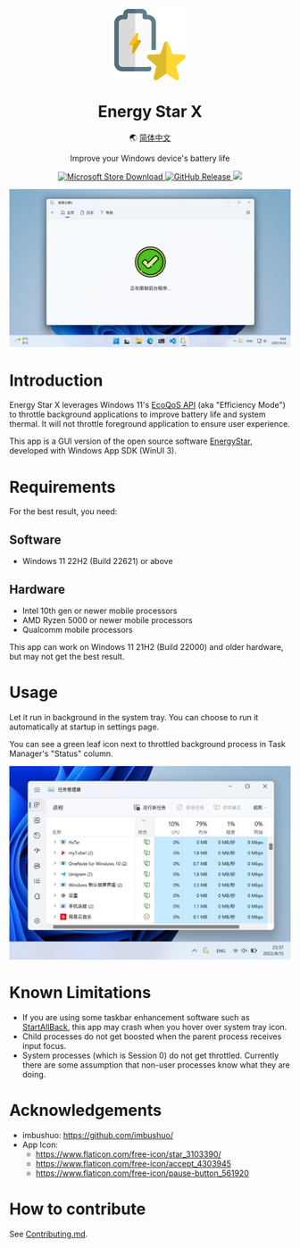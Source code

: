 <p align="center">
  <img width="128" align="center" src="EnergyStarX/Assets/Icon.png">
</p>

<h1 align="center" style="font-weight: bold">
  Energy Star X
</h1>

<p align="center">
  🌏
  <a href="README.zh-hans.md">简体中文</a>
</p>

<p align="center">
  Improve your Windows device's battery life
</p>

<p align="center">
  <a href="https://www.microsoft.com/store/productId/9NF7JTB3B17P" target="_blank">
    <img src="https://img.shields.io/badge/Microsoft%20Store-Download-orange" alt="Microsoft Store Download" />
  </a>
  <a href="https://github.com/JasonWei512/EnergyStarX/releases" target="_blank">
    <img src="https://img.shields.io/github/v/release/JasonWei512/EnergyStarX?label=GitHub%20Release" alt="GitHub Release" />
  </a>
  <a title="Crowdin" target="_blank" href="https://crowdin.com/project/energystarx">
    <img src="https://badges.crowdin.net/energystarx/localized.svg">
  </a>
</p>

![Screenshot](.github/images/Screenshot.png)


# Introduction

Energy Star X leverages Windows 11's [EcoQoS API](https://devblogs.microsoft.com/performance-diagnostics/introducing-ecoqos/) (aka "Efficiency Mode") to throttle background applications to improve battery life and system thermal. It will not throttle foreground application to ensure user experience.

This app is a GUI version of the open source software [EnergyStar](https://github.com/imbushuo/EnergyStar/), developed with Windows App SDK (WinUI 3).


# Requirements

For the best result, you need:

## Software

- Windows 11 22H2 (Build 22621) or above

## Hardware

- Intel 10th gen or newer mobile processors
- AMD Ryzen 5000 or newer mobile processors
- Qualcomm mobile processors

This app can work on Windows 11 21H2 (Build 22000) and older hardware, but may not get the best result.


# Usage

Let it run in background in the system tray. You can choose to run it automatically at startup in settings page.

You can see a green leaf icon next to throttled background process in Task Manager's "Status" column.

![Task Manager Leaf](/EnergyStarX/Assets/InApp/Task_Manager_Leaf.jpg)


# Known Limitations

- If you are using some taskbar enhancement software such as [StartAllBack](https://www.startallback.com/), this app may crash when you hover over system tray icon.
- Child processes do not get boosted when the parent process receives input focus.
- System processes (which is Session 0) do not get throttled. Currently there are some assumption that non-user processes know what they are doing.


# Acknowledgements

- imbushuo: https://github.com/imbushuo/
- App Icon: 
  - https://www.flaticon.com/free-icon/star_3103390/
  - https://www.flaticon.com/free-icon/accept_4303945
  - https://www.flaticon.com/free-icon/pause-button_561920


# How to contribute

See [Contributing.md](./doc/Contributing.md).